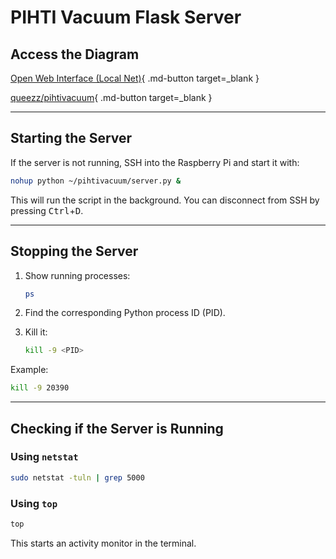 # PIHTI Vacuum Flask Server

## Access the Diagram
[Open Web Interface (Local Net)](http://10.249.254.8:5000/){ .md-button target=_blank }

[queezz/pihtivacuum](https://github.com/queezz/pihtivacuum){ .md-button target=_blank }

---

## Starting the Server

If the server is not running, SSH into the Raspberry Pi and start it with:

```bash
nohup python ~/pihtivacuum/server.py &
```

This will run the script in the background.
You can disconnect from SSH by pressing <kbd>Ctrl</kbd>+<kbd>D</kbd>.




---

## Stopping the Server

1. Show running processes:

   ```bash
   ps
   ```

2. Find the corresponding Python process ID (PID).
3. Kill it:

   ```bash
   kill -9 <PID>
   ```

Example:

```bash
kill -9 20390
```

---

## Checking if the Server is Running

### Using `netstat`

```bash
sudo netstat -tuln | grep 5000
```

### Using `top`

```bash
top
```

This starts an activity monitor in the terminal.


